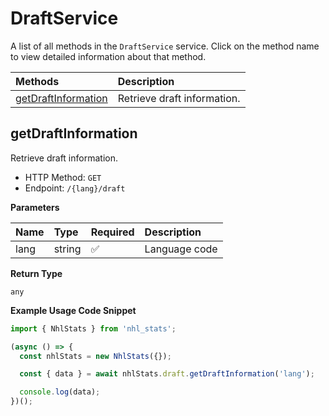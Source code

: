 # DraftService

A list of all methods in the `DraftService` service. Click on the method name to view detailed information about that method.

| Methods                                     | Description                 |
| :------------------------------------------ | :-------------------------- |
| [getDraftInformation](#getdraftinformation) | Retrieve draft information. |

## getDraftInformation

Retrieve draft information.

- HTTP Method: `GET`
- Endpoint: `/{lang}/draft`

**Parameters**

| Name | Type   | Required | Description   |
| :--- | :----- | :------- | :------------ |
| lang | string | ✅       | Language code |

**Return Type**

`any`

**Example Usage Code Snippet**

```typescript
import { NhlStats } from 'nhl_stats';

(async () => {
  const nhlStats = new NhlStats({});

  const { data } = await nhlStats.draft.getDraftInformation('lang');

  console.log(data);
})();
```

<!-- This file was generated by liblab | https://liblab.com/ -->

